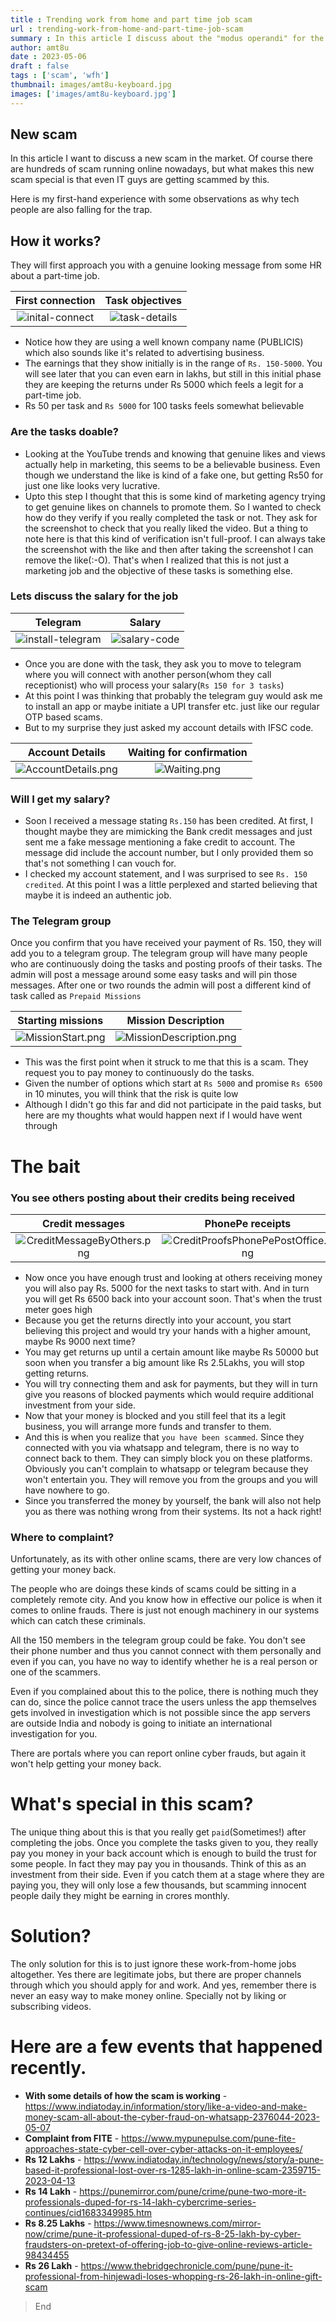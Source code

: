 ```yaml
---
title : Trending work from home and part time job scam
url : trending-work-from-home-and-part-time-job-scam
summary : In this article I discuss about the "modus operandi" for the ongoing Work from home scam which is mostly targetted to urban people.  
author: amt8u
date : 2023-05-06
draft : false
tags : ['scam', 'wfh']
thumbnail: images/amt8u-keyboard.jpg
images: ['images/amt8u-keyboard.jpg']
---
```


## New scam
In this article I want to discuss a new scam in the market. Of course there are hundreds of scam running online nowadays, but what makes this new scam special is that even IT guys are getting scammed by this.

Here is my first-hand experience with some observations as why tech people are also falling for the trap.

## How it works?
They will first approach you with a genuine looking message from some HR about a part-time job.

|                First connection                |              Task objectives              |
|:----------------------------------------------:|:-----------------------------------------:|
| ![inital-connect](./images/InitialConnect.png) | ![task-details](./images/TaskDetails.png) |

* Notice how they are using a well known company name (PUBLICIS) which also sounds like it's related to advertising business.
* The earnings that they show initially is in the range of `Rs. 150-5000`. You will see later that you can even earn in lakhs, but still in this initial phase they are keeping the returns under Rs 5000 which feels a legit for a part-time job.
* Rs 50 per task and `Rs 5000` for 100 tasks feels somewhat believable


### Are the tasks doable?

* Looking at the YouTube trends and knowing that genuine likes and views actually help in marketing, this seems to be a believable business. Even though we understand the like is kind of a fake one, but getting Rs50 for just one like looks very lucrative.
* Upto this step I thought that this is some kind of marketing agency trying to get genuine likes on channels to promote them. So I wanted to check how do they verify if you really completed the task or not. They ask for the screenshot to check that you really liked the video. But a thing to note here is that this kind of verification isn't full-proof. I can always take the screenshot with the like and then after taking the screenshot I can remove the like(:-O). That's when I realized that this is not just a marketing job and the objective of these tasks is something else.

### Lets discuss the salary for the job
|                     Telegram                      |                 Salary                  |
|:-------------------------------------------------:|:---------------------------------------:|
| ![install-telegram](./images/InstallTelegram.png) | ![salary-code](./images/SalaryCode.png) |

* Once you are done with the task, they ask you to move to telegram where you will connect with another person(whom they call receptionist) who will process your salary(`Rs 150 for 3 tasks`)
* At this point I was thinking that probably the telegram guy would ask me to install an app or maybe initiate a UPI transfer etc. just like our regular OTP based scams.
* But to my surprise they just asked my account details with IFSC code.

|                                 Account Details                                  |                             Waiting for confirmation                             |
|:--------------------------------------------------------------------------------:|:--------------------------------------------------------------------------------:|
|                 ![AccountDetails.png](images/AccountDetails.png)                 |                ![Waiting.png](images/WaitingForFirstPayment.png)                 |

### Will I get my salary?
* Soon I received a message stating `Rs.150` has been credited. At first, I thought maybe they are mimicking the Bank credit messages and just sent me a fake message mentioning a fake credit to account. The message did include the account number, but I only provided them so that's not something I can vouch for.
* I checked my account statement, and I was surprised to see `Rs. 150 credited`. At this point I was a little perplexed and started believing that maybe it is indeed an authentic job.

### The Telegram group
Once you confirm that you have received your payment of Rs. 150, they will add you to a telegram group.
The telegram group will have many people who are continuously doing the tasks and posting proofs of their tasks. The admin will post a message around some easy tasks and will pin those messages. After one or two rounds the admin will post a different kind of task called as `Prepaid Missions`

|              Starting missions               |                   Mission Description                    |
|:--------------------------------------------:|:--------------------------------------------------------:|
| ![MissionStart.png](images/MissionStart.png) | ![MissionDescription.png](images/MissionDescription.png) |

* This was the first point when it struck to me that this is a scam. They request you to pay money to continuously do the tasks.
* Given the number of options which start at `Rs 5000` and promise `Rs 6500` in 10 minutes, you will think that the risk is quite low
* Although I didn't go this far and did not participate in the paid tasks, but here are my thoughts what would happen next if I would have went through

# The bait
### You see others posting about their credits being received

|                        Credit messages                         |                                PhonePe receipts                                |
|:--------------------------------------------------------------:|:------------------------------------------------------------------------------:|
| ![CreditMessageByOthers.png](images/CreditMessageByOthers.png) | ![CreditProofsPhonePePostOffice.png](images/CreditProofsPhonePePostOffice.png) |

* Now once you have enough trust and looking at others receiving money you will also pay Rs. 5000 for the next tasks to start with. And in turn you will get Rs 6500 back into your account soon. That's when the trust meter goes high
* Because you get the returns directly into your account, you start believing this project and would try your hands with a higher amount, maybe Rs 9000 next time?
* You may get returns up until a certain amount like maybe Rs 50000 but soon when you transfer a big amount like Rs 2.5Lakhs, you will stop getting returns.
* You will try connecting them and ask for payments, but they will in turn give you reasons of blocked payments which would require additional investment from your side. 
* Now that your money is blocked and you still feel that its a legit business, you will arrange more funds and transfer to them.
* And this is when you realize that `you have been scammed`. Since they connected with you via whatsapp and telegram, there is no way to connect back to them. They can simply block you on these platforms. Obviously you can't complain to whatsapp or telegram because they won't entertain you. They will remove you from the groups and you will have nowhere to go.
* Since you transferred the money by yourself, the bank will also not help you as there was nothing wrong from their systems. Its not a hack right!


### Where to complaint?
Unfortunately, as its with other online scams, there are very low chances of getting your money back. 

The people who are doings these kinds of scams could be sitting in a completely remote city. And you know how in effective our police is when it comes to online frauds. There is just not enough machinery in our systems which can catch these criminals.

All the 150 members in the telegram group could be fake. You don't see their phone number and thus you cannot connect with them personally and even if you can, you have no way to identify whether he is a real person or one of the scammers.

Even if you complained about this to the police, there is nothing much they can do, since the police cannot trace the users unless the app themselves gets involved in investigation which is not possible since the app servers are outside India and nobody is going to initiate an international investigation for you.

There are portals where you can report online cyber frauds, but again it won't help getting your money back.

# What's special in this scam?
The unique thing about this is that you really get `paid`(Sometimes!) after completing the jobs. Once you complete the tasks given to you, they really pay you money in your back account which is enough to build the trust for some people. In fact they may pay you in thousands. Think of this as an investment from their side. Even if you catch them at a stage where they are paying you, they will only lose a few thousands, but scamming innocent people daily they might be earning in crores monthly.

# Solution?
The only solution for this is to just ignore these work-from-home jobs altogether. Yes there are legitimate jobs, but there are proper channels through which you should apply for and work. And yes, remember there is never an easy way to make money online. Specially not by liking or subscribing videos.

# Here are a few events that happened recently. 
* **With some details of how the scam is working** -  https://www.indiatoday.in/information/story/like-a-video-and-make-money-scam-all-about-the-cyber-fraud-on-whatsapp-2376044-2023-05-07
* **Complaint from FITE** - https://www.mypunepulse.com/pune-fite-approaches-state-cyber-cell-over-cyber-attacks-on-it-employees/
* **Rs 12 Lakhs** - https://www.indiatoday.in/technology/news/story/a-pune-based-it-professional-lost-over-rs-1285-lakh-in-online-scam-2359715-2023-04-13
* **Rs 14 Lakh** - https://punemirror.com/pune/crime/pune-two-more-it-professionals-duped-for-rs-14-lakh-cybercrime-series-continues/cid1683349985.htm
* **Rs 8.25 Lakhs** - https://www.timesnownews.com/mirror-now/crime/pune-it-professional-duped-of-rs-8-25-lakh-by-cyber-fraudsters-on-pretext-of-offering-job-to-give-online-reviews-article-98434455
* **Rs 26 Lakh** - https://www.thebridgechronicle.com/pune/pune-it-professional-from-hinjewadi-loses-whopping-rs-26-lakh-in-online-gift-scam

> End
